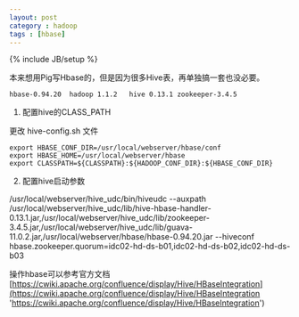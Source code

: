 ```yaml
---
layout: post
category : hadoop
tags : [hbase]
---
```

{% include JB/setup %}


本来想用Pig写Hbase的，但是因为很多Hive表，再单独搞一套也没必要。

`hbase-0.94.20  hadoop 1.1.2   hive 0.13.1 zookeeper-3.4.5`


1. 配置hive的CLASS_PATH

更改 hive-config.sh 文件

    export HBASE_CONF_DIR=/usr/local/webserver/hbase/conf
    export HBASE_HOME=/usr/local/webserver/hbase
    export CLASSPATH=${CLASSPATH}:${HADOOP_CONF_DIR}:${HBASE_CONF_DIR}


2. 配置hive启动参数

/usr/local/webserver/hive_udc/bin/hiveudc  --auxpath   /usr/local/webserver/hive_udc/lib/hive-hbase-handler-0.13.1.jar,/usr/local/webserver/hive_udc/lib/zookeeper-3.4.5.jar,/usr/local/webserver/hive_udc/lib/guava-11.0.2.jar,/usr/local/webserver/hbase/hbase-0.94.20.jar  --hiveconf hbase.zookeeper.quorum=idc02-hd-ds-b01,idc02-hd-ds-b02,idc02-hd-ds-b03 



操作hbase可以参考官方文档 [https://cwiki.apache.org/confluence/display/Hive/HBaseIntegration](https://cwiki.apache.org/confluence/display/Hive/HBaseIntegration 'https://cwiki.apache.org/confluence/display/Hive/HBaseIntegration')
